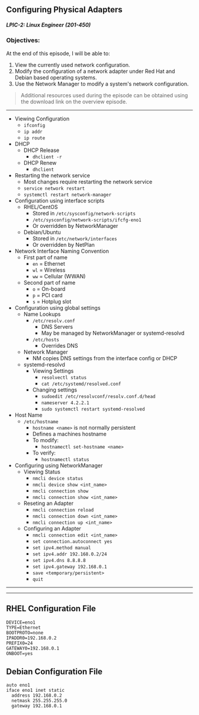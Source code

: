 ## Configuring Physical Adapters  
##### LPIC-2: Linux Engineer (201-450)  

### Objectives:  

At the end of this episode, I will be able to:  

1. View the currently used network configuration. 
2. Modify the configuration of a network adapter under Red Hat and Debian based operating systems. 
3. Use the Network Manager to modify a system's network configuration. 

>Additional resources used during the episode can be obtained using the download link on the overview episode.  

-----------------------------------------------------------

* Viewing Configuration
	+ `ifconfig`
	+ `ip addr`
	+ `ip route`
* DHCP
    + DHCP Release
	    - `dhclient -r`
    + DHCP Renew
	    - `dhclient`
* Restarting the network service
	+ Most changes require restarting the network service
	+ `service network restart`
	+ `systemctl restart network-manager`
* Configuration using interface scripts
    + RHEL/CentOS
	    - Stored in `/etc/sysconfig/network-scripts`
    	- `/etc/sysconfig/network-scripts/ifcfg-eno1`
        - Or overridden by NetworkManager
    + Debian/Ubuntu
        - Stored in `/etc/network/interfaces`
        - Or overridden by NetPlan
* Network Interface Naming Convention
	+ First part of name
		- `en` = Ethernet
		- `wl` = Wireless
		- `ww` = Cellular (WWAN)
	+ Second part of name
		- `o` = On-board
		- `p` = PCI card
		- `s` = Hotplug slot
* Configuration using global settings
	+ Name Lookups
		- `/etc/resolv.conf`
			+ DNS Servers
			+ May be managed by NetworkManager or systemd-resolvd
		- `/etc/hosts`
			+ Overrides DNS
    + Network Manager
		- NM copies DNS settings from the interface config or DHCP
    + systemd-resolvd
        - Viewing Settings
            + `resolvectl status`
            + `cat /etc/systemd/resolved.conf`
        - Changing settings
            + `sudoedit /etc/resolvconf/resolv.conf.d/head`
            + `nameserver 4.2.2.1`
            + `sudo systemctl restart systemd-resolved`
* Host Name
    + `/etc/hostname`
        - `hostname <name>` is not normally persistent
        - Defines a machines hostname
        - To modify:
            + `hostnamectl set-hostname <name>`
        - To verify:
            + `hostnamectl status`
* Configuring using NetworkManager
	+ Viewing Status
		- `nmcli device status`
		- `nmcli device show <int_name>`
		- `nmcli connection show`
		- `nmcli connection show <int_name>`
	+ Reseting an Adapter
		- `nmcli connection reload`
		- `nmcli connection down <int_name>`
		- `nmcli connection up <int_name>`
	+ Configuring an Adapter
		- `nmcli connection edit <int_name>`
		- `set connection.autoconnect yes`
		- `set ipv4.method manual`
		- `set ipv4.addr 192.168.0.2/24`
		- `set ipv4.dns 8.8.8.8`
		- `set ipv4.gateway 192.168.0.1`
		- `save <temporary/persistent>`
		- `quit`

---
---

## RHEL Configuration File

```
DEVICE=eno1
TYPE=Ethernet
BOOTPROTO=none
IPADDR0=192.168.0.2
PREFIX0=24
GATEWAY0=192.168.0.1
ONBOOT=yes
```

## Debian Configuration File

```
auto eno1
iface eno1 inet static
  address 192.168.0.2
  netmask 255.255.255.0
  gateway 192.168.0.1
```